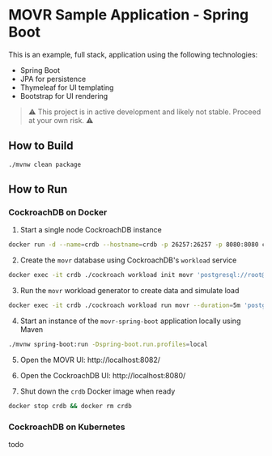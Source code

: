 # MOVR Sample Application - Spring Boot
This is an example, full stack, application using the following technologies:
* Spring Boot
* JPA for persistence
* Thymeleaf for UI templating
* Bootstrap for UI rendering

> :warning: This project is in active development and likely not stable.  Proceed at your own risk. :warning:

## How to Build
```
./mvnw clean package
```

## How to Run

### CockroachDB on Docker

1) Start a single node CockroachDB instance
```bash
docker run -d --name=crdb --hostname=crdb -p 26257:26257 -p 8080:8080 cockroachdb/cockroach:latest start-single-node --insecure
```

2) Create the `movr` database using CockroachDB's `workload` service
```bash
docker exec -it crdb ./cockroach workload init movr 'postgresql://root@crdb:26257?sslmode=disable'
```

3) Run the `movr` workload generator to create data and simulate load
```bash
docker exec -it crdb ./cockroach workload run movr --duration=5m 'postgresql://root@crdb:26257?sslmode=disable'
```

4) Start an instance of the `movr-spring-boot` application locally using Maven
```bash
./mvnw spring-boot:run -Dspring-boot.run.profiles=local
```

5) Open the MOVR UI: http://localhost:8082/

6) Open the CockroachDB UI:  http://localhost:8080/

7) Shut down the `crdb` Docker image when ready
```bash
docker stop crdb && docker rm crdb
```

### CockroachDB on Kubernetes
todo